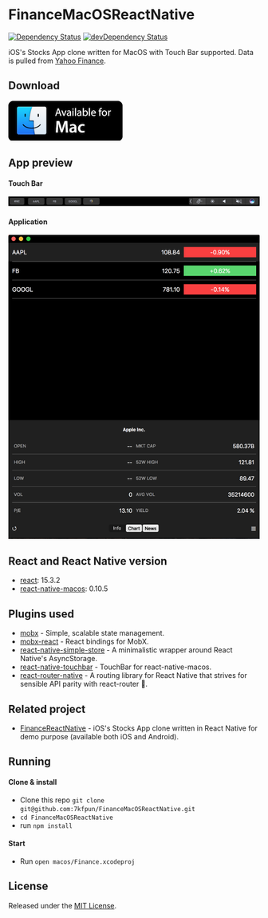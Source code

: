 # FinanceMacOSReactNative

[![Dependency Status](https://david-dm.org/7kfpun/FinanceMacOSReactNative.svg)](https://david-dm.org/7kfpun/FinanceMacOSReactNative) [![devDependency Status](https://david-dm.org/7kfpun/FinanceMacOSReactNative/dev-status.svg)](https://david-dm.org/7kfpun/FinanceMacOSReactNative#info=devDependencies)

iOS's Stocks App clone written for MacOS with Touch Bar supported. Data is pulled from [Yahoo Finance](finance.yahoo.com).

## Download

[![Mac App Button](assets/mac-button.png "Mac App Button")](https://github.com/7kfpun/FinanceMacOSReactNative)

## App preview

#### Touch Bar

![Preview](assets/touchbar-preview.png "Touch Bar preview")

#### Application

![Preview](assets/app-preview.png "App preview")

## React and React Native version

* [react](https://github.com/facebook/react): 15.3.2
* [react-native-macos](https://github.com/ptmt/react-native-macos): 0.10.5

## Plugins used

* [mobx](https://github.com/mobxjs/mobx) - Simple, scalable state management.
* [mobx-react](https://github.com/mobxjs/mobx-react) - React bindings for MobX.
* [react-native-simple-store](https://github.com/jasonmerino/react-native-simple-store) - A minimalistic wrapper around React Native's AsyncStorage.
* [react-native-touchbar](https://github.com/ptmt/react-native-touchbar) - TouchBar for react-native-macos.
* [react-router-native](https://github.com/jmurzy/react-router-native) - A routing library for React Native that strives for sensible API parity with react-router 🤖.

## Related project

* [FinanceReactNative](https://github.com/7kfpun/FinanceReactNative) - iOS's Stocks App clone written in React Native for demo purpose (available both iOS and Android).

## Running

#### Clone & install

* Clone this repo `git clone git@github.com:7kfpun/FinanceMacOSReactNative.git`
* `cd FinanceMacOSReactNative`
* run `npm install`

#### Start

* Run `open macos/Finance.xcodeproj`

## License

Released under the [MIT License](http://opensource.org/licenses/MIT).
